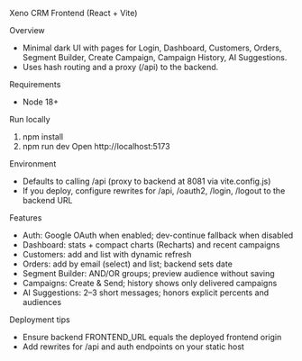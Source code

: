 Xeno CRM Frontend (React + Vite)

Overview
- Minimal dark UI with pages for Login, Dashboard, Customers, Orders, Segment Builder, Create Campaign, Campaign History, AI Suggestions.
- Uses hash routing and a proxy (/api) to the backend.

Requirements
- Node 18+

Run locally
1) npm install
2) npm run dev
   Open http://localhost:5173

Environment
- Defaults to calling /api (proxy to backend at 8081 via vite.config.js)
- If you deploy, configure rewrites for /api, /oauth2, /login, /logout to the backend URL

Features
- Auth: Google OAuth when enabled; dev-continue fallback when disabled
- Dashboard: stats + compact charts (Recharts) and recent campaigns
- Customers: add and list with dynamic refresh
- Orders: add by email (select) and list; backend sets date
- Segment Builder: AND/OR groups; preview audience without saving
- Campaigns: Create & Send; history shows only delivered campaigns
- AI Suggestions: 2–3 short messages; honors explicit percents and audiences

Deployment tips
- Ensure backend FRONTEND_URL equals the deployed frontend origin
- Add rewrites for /api and auth endpoints on your static host

